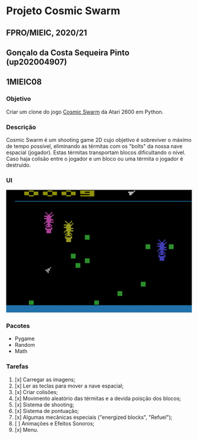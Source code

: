 # Projeto Cosmic Swarm
## FPRO/MIEIC, 2020/21
## Gonçalo da Costa Sequeira Pinto (up202004907)
## 1MIEIC08
### Objetivo

Criar um clone do jogo [Cosmic Swarm](https://www.free80sarcade.com/atari2600_CosmicSwarm.php) da Atari 2600 em Python.

### Descrição

Cosmic Swarm é um shooting game 2D cujo objetivo é sobreviver o máximo de tempo possível, eliminando as térmitas com os "bolts" da nossa nave espacial (jogador). Estas térmitas transportam blocos dificultando o nível. Caso haja colisão entre o jogador e um bloco ou uma térmita o jogador é destruído.

### UI

![UI](https://github.com/gpe0/cosmic-swarm/blob/main/images/ui.jpg)

### Pacotes

- Pygame
- Random
- Math

### Tarefas

1. [x] Carregar as imagens;
2. [x] Ler as teclas para mover a nave espacial;
3. [x] Criar colisões;
4. [x] Movimento aleatório das térmitas e a devida poisção dos blocos;
5. [x] Sistema de shooting;
6. [x] Sistema de pontuação;
7. [x] Algumas mecânicas especiais ("energized blocks", "Refuel");
8. [ ] Animações e Efeitos Sonoros;
9. [x] Menu.

